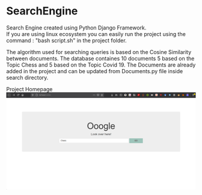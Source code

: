 # SearchEngine

Search Engine created using Python Django Framework.<br>
If you are using linux ecosystem you can easily run the project using the command : "bash script.sh" in the project folder.<br>

The algorithm used for searching queries is based on the Cosine Similarity between documents. The database containes 10 documents 5 based on the Topic Chess and 5 based on the Topic Covid 19. The Documents are already added in the project and can be updated from Documents.py file inside search directory.<br>


Project Homepage<br>
![Homepage image](https://github.com/mufaddalnaya/SearchEngine/blob/master/Homepage.png?raw=true)

